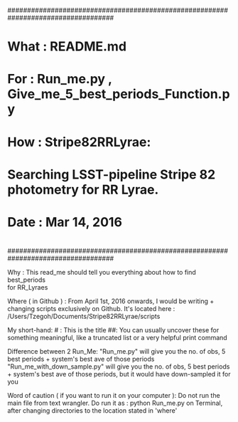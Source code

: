 ###################################################################################
#
#   What : README.md
#  
#   For  : Run_me.py , Give_me_5_best_periods_Function.py
#
#   How : Stripe82RRLyrae:
#			Searching LSST-pipeline Stripe 82 photometry for RR Lyrae.
#
#	Date : Mar 14, 2016
#
###################################################################################

Why : 
	This read_me should tell you everything about how to find best_periods  
          for RR_Lyraes	
          
Where ( in Github ) :
	From April 1st, 2016 onwards, I would be writing + changing scripts exclusively on 
		Github. It's located here : 
			/Users/Tzegoh/Documents/Stripe82RRLyrae/scripts	
				
My short-hand:
	# : This is the title
	##: You can usually uncover these for something meaningful, like a truncated list
		or a very helpful print command
		
Difference between 2 Run_Me:
	"Run_me.py" will give you the no. of obs, 5 best periods + system's
		best ave of those periods
	"Run_me_with_down_sample.py" will give you  the no. of obs, 5 best periods + system's
		best ave of those periods, but it would have down-sampled it for you

Word of caution ( if you want to run it on your computer ):
	Do not run the main file from text wrangler.
	Do run it as :
		python Run_me.py
			on Terminal, after changing directories to the location stated in 'where'